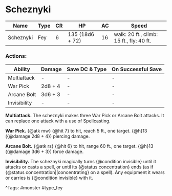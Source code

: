 # Scheznyki

| Name | Type | CR | HP | AC | Speed |
|------|------|----|----|----|-------|
| Scheznyki | Fey | 6 | 135 (18d6 + 72) | 16 | walk: 20 ft., climb: 15 ft., fly: 40 ft. |

### Actions:

| Ability | Damage | Save DC & Type | On Successful Save |
|---------|--------|----------------|--------------------|
| Multiattack | - | - | - |
| War Pick | 2d8 + 4 | - | - |
| Arcane Bolt | 3d6 + 3 | - | - |
| Invisibility | - | - | - |


**Multiattack.** The scheznyki makes three War Pick or Arcane Bolt attacks. It can replace one attack with a use of Spellcasting.

**War Pick.** {@atk mw} {@hit 7} to hit, reach 5 ft., one target. {@h}13 ({@damage 2d8 + 4}) piercing damage.

**Arcane Bolt.** {@atk rs} {@hit 6} to hit, range 60 ft., one target. {@h}13 ({@damage 3d6 + 3}) force damage.

**Invisibility.** The scheznyki magically turns {@condition invisible} until it attacks or casts a spell, or until its {@status concentration} ends (as if {@status concentration||concentrating} on a spell). Any equipment it wears or carries is {@condition invisible} with it.

^Tags: #monster #type_fey